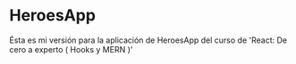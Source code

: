# HeroesApp
Ésta es mi versión para la aplicación de HeroesApp del curso de 'React: De cero a experto ( Hooks y MERN )'